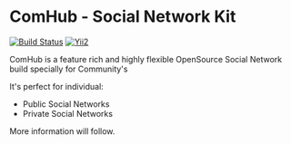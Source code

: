 ComHub - Social Network Kit
===========================

[![Build Status](https://travis-ci.org/humhub/humhub.svg?branch=master)](https://travis-ci.org/humhub/humhub)
[![Yii2](https://img.shields.io/badge/Powered_by-Yii_Framework-green.svg?style=flat)](http://www.yiiframework.com/)

ComHub is a feature rich and highly flexible OpenSource Social Network build specially for Community's

It's perfect for individual:
- Public Social Networks
- Private Social Networks

More information will follow.

